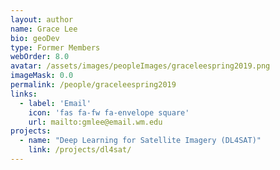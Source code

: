 ```yaml
---
layout: author
name: Grace Lee
bio: geoDev
type: Former Members
webOrder: 8.0
avatar: /assets/images/peopleImages/graceleespring2019.png
imageMask: 0.0
permalink: /people/graceleespring2019
links:
  - label: 'Email'
    icon: 'fas fa-fw fa-envelope square'
    url: mailto:gmlee@email.wm.edu
projects:
  - name: "Deep Learning for Satellite Imagery (DL4SAT)"
    link: /projects/dl4sat/
---
```

